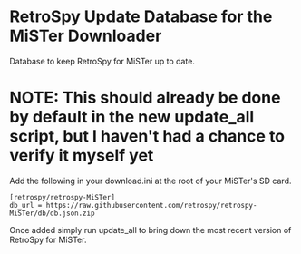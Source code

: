 # RetroSpy Update Database for the MiSTer Downloader

Database to keep RetroSpy for MiSTer up to date.

# NOTE: This should already be done by default in the new update_all script, but I haven't had a chance to verify it myself yet
Add the following in your download.ini at the root of your MiSTer's SD card.

```
[retrospy/retrospy-MiSTer]
db_url = https://raw.githubusercontent.com/retrospy/retrospy-MiSTer/db/db.json.zip
```
Once added simply run update_all to bring down the most recent version of RetroSpy for MiSTer.
